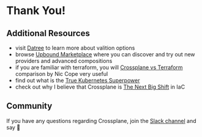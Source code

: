 # Thank You!

## Additional Resources

- visit [Datree](https://www.datree.io/) to learn more about valition options
- browse [Upbound Marketplace](https://marketplace.upbound.io/) where you can
  discover and try out new providers and advanced compositions
- if you are familiar with terraform, you will
  [Crossplane vs Terraform](https://blog.crossplane.io/crossplane-vs-terraform/)
  comparison by Nic Cope very useful
- find out what is the
  [True Kubernetes Superpower](https://containerjournal.com/kubeconcnc/kubernetes-true-superpower-is-its-control-plane/)
- check out why I believe that Crossplane is
  [The Next Big Shift](https://itnext.io/infrastructure-as-code-the-next-big-shift-is-here-9215f0bda7ce)
  in IaC

## Community

If you have any questions regarding Crossplane, join the
[Slack channel](https://slack.crossplane.io/) and say 👋
